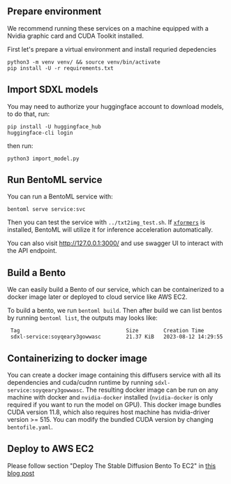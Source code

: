 ## Prepare environment

We recommend running these services on a machine equipped with a Nvidia graphic card and CUDA Toolkit installed.

First let's prepare a virtual environment and install requried depedencies

```
python3 -m venv venv/ && source venv/bin/activate
pip install -U -r requirements.txt
```

## Import SDXL models

You may need to authorize your huggingface account to download models, to do that, run:

```
pip install -U huggingface_hub
huggingface-cli login
```

then run:

```
python3 import_model.py
```

## Run BentoML service

You can run a BentoML service with:

```
bentoml serve service:svc
```

Then you can test the service with `../txt2img_test.sh`. If [`xformers`](https://github.com/facebookresearch/xformers) is installed, BentoML will utilize it for inference acceleration automatically.

You can also visit <http://127.0.0.1:3000/> and use swagger UI to interact with the API endpoint.

## Build a Bento

We can easily build a Bento of our service, which can be containerized to a docker image later or deployed to cloud service like AWS EC2.

To build a bento, we run `bentoml build`. Then after build we can list bentos by running `bentoml list`, the outputs may looks like:

```
 Tag                                  Size        Creation Time
 sdxl-service:soyqeary3gowwasc        21.37 KiB   2023-08-12 14:29:55
```


## Containerizing to docker image

You can create a docker image containing this diffusers service with all its dependencies and cuda/cudnn runtime by running `sdxl-service:soyqeary3gowwasc`. The resulting docker image can be run on any machine with docker and `nvidia-docker` installed (`nvidia-docker` is only required if you want to run the model on GPU). This docker image bundles CUDA version 11.8, which also requires host machine has nvidia-driver version >= 515. You can modify the bundled CUDA version by changing `bentofile.yaml`.

## Deploy to AWS EC2

Please follow section "Deploy The Stable Diffusion Bento To EC2" in [this blog post](https://modelserving.com/blog/deploying-your-own-stable-diffusion-service-mz9wk)
